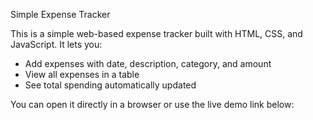 Simple Expense Tracker

This is a simple web-based expense tracker built with HTML, CSS, and JavaScript. 
It lets you:
- Add expenses with date, description, category, and amount
- View all expenses in a table
- See total spending automatically updated

You can open it directly in a browser or use the live demo link below:
